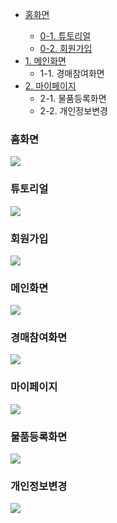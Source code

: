 - <a href="#fun0">홈화면
  - 0-1. 튜토리얼
  - 0-2. 회원가입
- <a href="#fun1">1.&nbsp;메인화면</a>
 	- 1-1. 경매참여화면
- <a href="#fun2">2.&nbsp;마이페이지</a>
   	- 2-1. 물품등록화면
   	- 2-2. 개인정보변경

### <a name="fun0">홈화면</a>
<img src="https://github.com/Psh230412/0623Start/assets/134483516/72831eb8-3fa9-462c-980c-2dc6820a6861"/>

### 튜토리얼
<img src="https://github.com/Psh230412/0623Start/assets/134483516/e84a5dae-60db-4175-96b8-0b89c19d8b5e"/>

### 회원가입
<img src="https://github.com/Psh230412/0623Start/assets/134483516/aaa8f3a9-3e21-4f5d-852c-4c85ba2bdc1b"/>

### <a name="fun1">메인화면</a>
<img src="https://github.com/Psh230412/0623Start/assets/134483516/6022add2-433e-40e2-b11b-7e73c59c566e"/>

###  경매참여화면
<img src="https://github.com/Psh230412/0623Start/assets/134483516/ceb285f9-5cd3-4624-8211-8f80cf9afe02"/>

### <a name="fun2">마이페이지</a>
<img src="https://github.com/Psh230412/0623Start/assets/134483516/9bf4c2eb-20a4-491d-9522-5257cd41ee1d"/>

### 물품등록화면
<img src="https://github.com/Psh230412/0623Start/assets/134483516/928c8139-008e-4c2b-847a-8d90ac6f8786"/>

### 개인정보변경
<img src="https://github.com/Psh230412/0623Start/assets/134483516/40f49179-5410-4aa6-89f8-0c2f586c672f"/>

